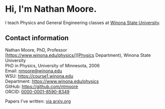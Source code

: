 # Hi, I'm Nathan Moore.
I teach Physics and General Engineering classes at [Winona State University](https://www.winona.edu/).  

## Contact information
Nathan Moore, PhD, Professor  
[https://www.winona.edu/physics/](Physics Department), Winona State University  
PhD in Physics, University of Minnesota, 2006  
Email: <nmoore@winona.edu>  
WSU: <https://course1.winona.edu>  
Department: <https://www.winona.edu/physics>  
GitHub: <https://github.com/ntmoore>  
ORCID: [0000-0001-8590-8349](https://orcid.org/0000-0001-8590-8349)  

Papers I've written: [via arxiv.org](papers.md) 
